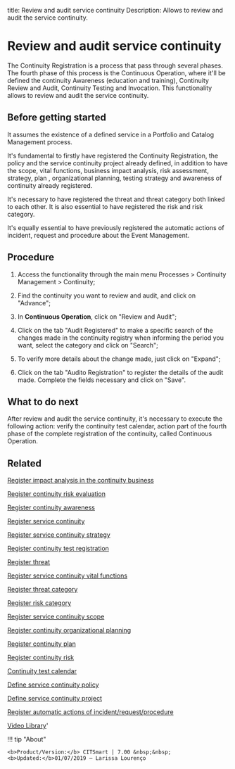 title: Review and audit service continuity
Description: Allows to review and audit the service continuity.
# Review and audit service continuity

The Continuity Registration is a process that pass through several phases. The fourth phase of this process is the Continuous Operation, where it'll be defined the continuity Awareness (education and training), Continuity Review and Audit, Continuity Testing and Invocation. This functionality allows to review and audit the service continuity.

Before getting started
--------------------------

It assumes the existence of a defined service in a Portfolio and Catalog
Management process.

It's fundamental to firstly have registered the Continuity Registration, the
policy and the service continuity project already defined, in addition to have
the scope, vital functions, business impact analysis, risk assessment, strategy,
plan , organizational planning, testing strategy and awareness of continuity
already registered.

It's necessary to have registered the threat and threat category both linked to
each other. It is also essential to have registered the risk and risk category.

It's equally essential to have previously registered the automatic actions of
incident, request and procedure about the Event Management.

Procedure
-------------

1.  Access the functionality through the main menu Processes \> Continuity
    Management \> Continuity;

2.  Find the continuity you want to review and audit, and click on "Advance";

3.  In **Continuous Operation**, click on "Review and Audit";

4.  Click on the tab "Audit Registered" to make a specific search of the changes
    made in the continuity registry when informing the period you want, select
    the category and click on "Search";

5.  To verify more details about the change made, just click on "Expand";

6.  Click on the tab "Audito Registration" to register the details of the audit
    made. Complete the fields necessary and click on "Save".

What to do next
-------------------

After review and audit the service continuity, it's necessary to execute the
following action: verify the continuity test calendar, action part of the fourth
phase of the complete registration of the continuity, called Continuous
Operation.

Related
-----------

[Register impact analysis in the continuity business](/en-us/citsmart-7/processes/continuity/use/impact-analysis-continuity-business.html)

[Register continuity risk evaluation](/en-us/citsmart-7/processes/continuity/use/continuity-risk-evaluation.html)

[Register continuity awareness](/en-us/citsmart-7/processes/continuity/use/continuity-awareness.html)

[Register service continuity](/en-us/citsmart-7/processes/continuity/use/register-service-continuity.html)

[Register service continuity strategy](/en-us/citsmart-7/processes/continuity/use/service-continuity-strategy.html)

[Register continuity test registration](/en-us/citsmart-7/processes/continuity/use/continuity-test-registration.html)

[Register threat](/en-us/citsmart-7/processes/continuity/configuration/register-threat.html)

[Register service continuity vital functions](/en-us/citsmart-7/processes/continuity/use/continuity-vital-functions.html)

[Register threat category](/en-us/citsmart-7/processes/continuity/configuration/threat-category.html)

[Register risk category](/en-us/citsmart-7/processes/continuity/configuration/risk-category.html)

[Register service continuity scope](/en-us/citsmart-7/processes/continuity/use/service-continuity-scope.html)

[Register continuity organizational planning](/en-us/citsmart-7/processes/continuity/use/continuity-organizational-planning.html)

[Register continuity plan](/en-us/citsmart-7/processes/continuity/use/continuity-plan.html)

[Register continuity risk](/en-us/citsmart-7/processes/continuity/configuration/register-continuity-risk.html)

[Continuity test calendar](/en-us/citsmart-7/processes/continuity/use/continuity-test-calendar.html)

[Define service continuity policy](/en-us/citsmart-7/processes/continuity/use/continuity-policy.html)

[Define service continuity project](/en-us/citsmart-7/processes/continuity/use/service-continuity-project.html)

[Register automatic actions of incident/request/procedure](/en-us/citsmart-7/additional-features/automation-of-operation/configuration/register-automatic-actions-incident-request-procedure.html)

<i class='fa fa-youtube-play  fa-2x' style='color:#97ce17;vertical-align: middle;'> </i> [Video Library](https://www.youtube.com/playlist?list=PLB5qK2uzf2RPwpIsGu97d5LVHeTNzpTMC)'

!!! tip "About"

    <b>Product/Version:</b> CITSmart | 7.00 &nbsp;&nbsp;
    <b>Updated:</b>01/07/2019 – Larissa Lourenço

